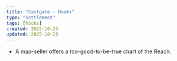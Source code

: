 ```yaml
---
title: "Eastgate - Hooks"
type: "settlement"
tags: [hooks]
created: 2025-10-23
updated: 2025-10-23
---
```

- A map-seller offers a too-good-to-be-true chart of the Reach.
